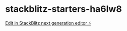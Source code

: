 # stackblitz-starters-ha6lw8

[Edit in StackBlitz next generation editor ⚡️](https://stackblitz.com/~/github.com/rodgersgb/stackblitz-starters-ha6lw8)